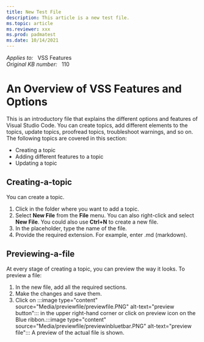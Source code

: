 ```yaml
---
title: New Test File
description: This article is a new test file.
ms.topic: article
ms.reviewer: xxx
ms.prod: padmatest
ms.date: 10/14/2021
---
```

_Applies to:_ &nbsp; VSS Features  
_Original KB number:_ &nbsp; 110

# An Overview of VSS Features and Options

This is an introductory file that explains the different options and features of Visual Studio Code. You can create topics, add different elements to the topics, update topics, proofread topics, troubleshoot warnings, and so on.
The following topics are covered in this section:

- Creating a topic
- Adding different features to a topic
- Updating a topic

## Creating-a-topic

You can create a topic.

1. Click in the folder where you want to add a topic.
1. Select **New File** from the **File** menu. You can also right-click and select **New File**. You could also use **Ctrl+N** to create a new file.
1. In the placeholder, type the name of the file.
1. Provide the required extension. For example, enter .md (markdown).

## Previewing-a-file

At every stage of creating a topic, you can preview the way it looks. To preview a file:

1. In the new file, add all the required sections.
1. Make the changes and save them.
1. Click on :::image type="content" source="Media/previewfile/previewfile.PNG" alt-text="preview button"::: in the upper right-hand corner or click on preview icon on the Blue ribbon.:::image type="content" source="Media/previewfile/previewinbluetbar.PNG" alt-text="preview file":::
 A preview of the actual file is shown.
